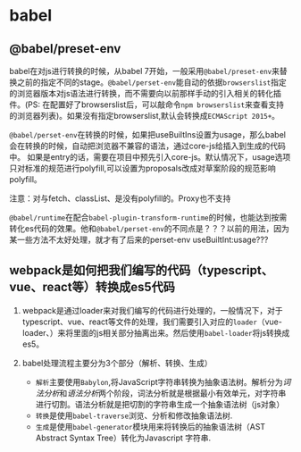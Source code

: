 # babel

## @babel/preset-env

babel在对js进行转换的时候，从babel 7开始，一般采用`@babel/preset-env`来替换之前的指定不同的stage。`@babel/perset-env`能自动的依据`browserslist`指定的浏览器版本对js语法进行转换，而不需要向以前那样手动的引入相关的转化插件。(PS: 在配置好了browserslist后，可以敲命令`npm browserslist`来查看支持的浏览器列表)。如果没有指定browserslist,默认会转换成`ECMAScript 2015+`。

`@babel/perset-env`在转换的时候，如果把useBuiltIns设置为usage，那么babel会在转换的时候，自动把浏览器不兼容的语法，通过core-js给插入到生成的代码中。 如果是entry的话，需要在项目中预先引入core-js。默认情况下，usage选项只对标准的规范进行polyfill,可以设置为proposals改成对草案阶段的规范影响polyfill。

注意：对与fetch、classList、是没有polyfill的。Proxy也不支持

`@babel/runtime`在配合`babel-plugin-transform-runtime`的时候，也能达到按需转化es代码的效果。他和`@babel/perset-env`的不同点是？？？以前的用法，因为某一些方法不太好处理，就才有了后来的perset-env useBuiltInt:usage???

## webpack是如何把我们编写的代码（typescript、vue、react等）转换成es5代码

1. webpack是通过loader来对我们编写的代码进行处理的，一般情况下，对于typescript、vue、react等文件的处理，我们需要引入对应的`loader`（vue-loader、）来将里面的js相关部分抽离出来。然后使用`babel-loader`将js转换成es5。
2. babel处理流程主要分为3个部分（解析、转换、生成）
  
     - `解析`主要使用`Babylon`,将JavaScript字符串转换为抽象语法树。解析分为*词法分析*和*语法分析*两个阶段，词法分析就是根据最小有效单元，对字符串进行切割。语法分析就是把切割的字符串生成一个抽象语法树（js对象）
     - `转换`是使用`babel-traverse`浏览、分析和修改抽象语法树.
     - `生成`是使用`babel-generator`模块用来将转换后的抽象语法树（AST Abstract Syntax Tree）转化为Javascript 字符串.
